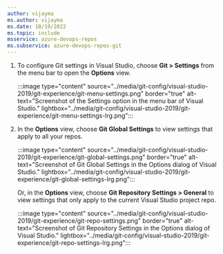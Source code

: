 ```yaml
---
author: vijayma
ms.author: vijayma
ms.date: 10/19/2022
ms.topic: include
msservice: azure-devops-repos
ms.subservice: azure-devops-repos-git
---
```


1. To configure Git settings in Visual Studio, choose **Git > Settings** from the menu bar to open the **Options** view.

   :::image type="content" source="../media/git-config/visual-studio-2019/git-experience/git-menu-settings.png" border="true" alt-text="Screenshot of the Settings option in the menu bar of Visual Studio." lightbox="../media/git-config/visual-studio-2019/git-experience/git-menu-settings-lrg.png":::

1. In the **Options** view, choose **Git Global Settings** to view settings that apply to all your repos.

   :::image type="content" source="../media/git-config/visual-studio-2019/git-experience/git-global-settings.png" border="true" alt-text="Screenshot of Git Global Settings in the Options dialog of Visual Studio." lightbox="../media/git-config/visual-studio-2019/git-experience/git-global-settings-lrg.png":::

   Or, in the **Options** view, choose **Git Repository Settings > General** to view settings that only apply to the current Visual Studio project repo.

   :::image type="content" source="../media/git-config/visual-studio-2019/git-experience/git-repo-settings.png" border="true" alt-text="Screenshot of Git Repository Settings in the Options dialog of Visual Studio." lightbox="../media/git-config/visual-studio-2019/git-experience/git-repo-settings-lrg.png":::
